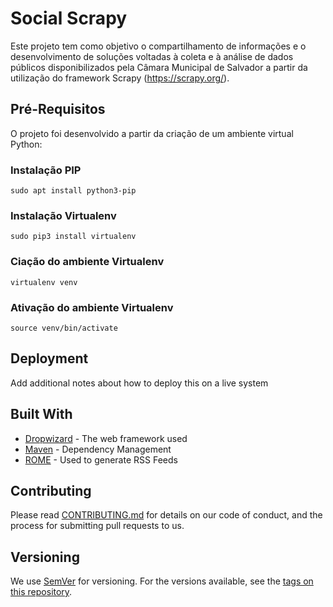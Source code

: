 # Social Scrapy

Este projeto tem como objetivo o compartilhamento de informações e o desenvolvimento de soluções voltadas à coleta e à análise de dados públicos disponibilizados pela Câmara Municipal de Salvador a partir da utilização do framework Scrapy (https://scrapy.org/).

## Pré-Requisitos

O projeto foi desenvolvido a partir da criação de um ambiente virtual Python:

### Instalação PIP

```
sudo apt install python3-pip
```

### Instalação Virtualenv
```
sudo pip3 install virtualenv 
```

### Ciação do ambiente Virtualenv
```
virtualenv venv
```

### Ativação do ambiente Virtualenv
```
source venv/bin/activate
```

## Deployment

Add additional notes about how to deploy this on a live system

## Built With

* [Dropwizard](http://www.dropwizard.io/1.0.2/docs/) - The web framework used
* [Maven](https://maven.apache.org/) - Dependency Management
* [ROME](https://rometools.github.io/rome/) - Used to generate RSS Feeds

## Contributing

Please read [CONTRIBUTING.md](https://gist.github.com/PurpleBooth/b24679402957c63ec426) for details on our code of conduct, and the process for submitting pull requests to us.

## Versioning

We use [SemVer](http://semver.org/) for versioning. For the versions available, see the [tags on this repository](https://github.com/your/project/tags). 


